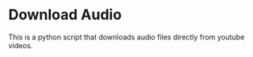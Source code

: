 

# Download Audio
This is a python script that downloads audio files directly from youtube videos.

